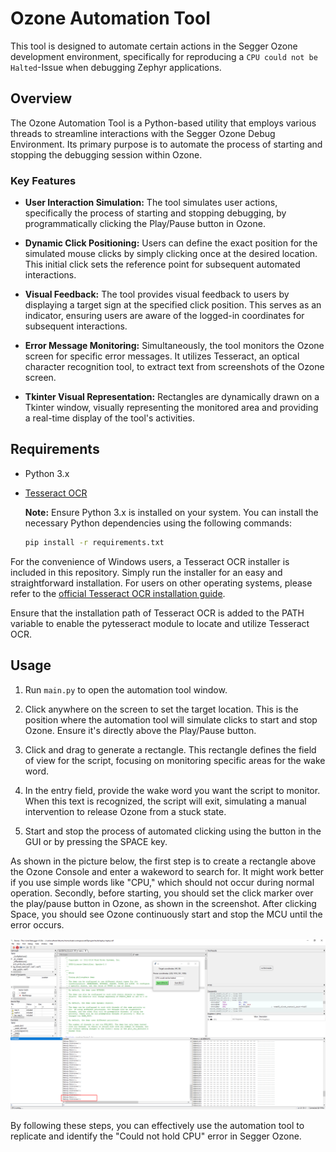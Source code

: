 # Ozone Automation Tool

This tool is designed to automate certain actions in the Segger Ozone development environment,
specifically for reproducing a `CPU could not be Halted`-Issue when debugging Zephyr applications.

## Overview

The Ozone Automation Tool is a Python-based utility that employs various threads to streamline interactions with the Segger Ozone Debug Environment. Its primary purpose is to automate the process of starting and stopping the debugging session within Ozone.

### Key Features

- **User Interaction Simulation:** The tool simulates user actions, specifically the process of starting and stopping debugging, by programmatically clicking the Play/Pause button in Ozone.

- **Dynamic Click Positioning:** Users can define the exact position for the simulated mouse clicks by simply clicking once at the desired location. This initial click sets the reference point for subsequent automated interactions.

- **Visual Feedback:** The tool provides visual feedback to users by displaying a target sign at the specified click position. This serves as an indicator, ensuring users are aware of the logged-in coordinates for subsequent interactions.

- **Error Message Monitoring:** Simultaneously, the tool monitors the Ozone screen for specific error messages. It utilizes Tesseract, an optical character recognition tool, to extract text from screenshots of the Ozone screen.

- **Tkinter Visual Representation:** Rectangles are dynamically drawn on a Tkinter window, visually representing the monitored area and providing a real-time display of the tool's activities.

## Requirements

- Python 3.x
- [Tesseract OCR](https://github.com/tesseract-ocr/tesseract)

  **Note:** Ensure Python 3.x is installed on your system. You can install the necessary Python dependencies using the following commands:

  ```bash
  pip install -r requirements.txt
  ```
For the convenience of Windows users, a Tesseract OCR installer is included in this repository.
Simply run the installer for an easy and straightforward installation.
For users on other operating systems, please refer to the [official Tesseract OCR installation guide]((https://tesseract-ocr.github.io/tessdoc/Installation.html)).

Ensure that the installation path of Tesseract OCR is added to the PATH variable to enable the pytesseract module to locate and utilize Tesseract OCR.

## Usage

1. Run `main.py` to open the automation tool window.

2. Click anywhere on the screen to set the target location. This is the position where the automation tool will simulate clicks to start and stop Ozone. Ensure it's directly above the Play/Pause button.

3. Click and drag to generate a rectangle. This rectangle defines the field of view for the script, focusing on monitoring specific areas for the wake word.

4. In the entry field, provide the wake word you want the script to monitor. When this text is recognized, the script will exit, simulating a manual intervention to release Ozone from a stuck state.

5. Start and stop the process of automated clicking using the button in the GUI or by pressing the SPACE key.

As shown in the picture below, the first step is to create a rectangle above the Ozone Console and enter a wakeword to search for. It might work better if you use simple words like "CPU," which should not occur during normal operation. Secondly, before starting, you should set the click marker over the play/pause button in Ozone, as shown in the screenshot. After clicking Space, you should see Ozone continuously start and stop the MCU until the error occurs.

![Ozone View](screenshots/ozone.png)

By following these steps, you can effectively use the automation tool to replicate and identify the "Could not hold CPU" error in Segger Ozone.
